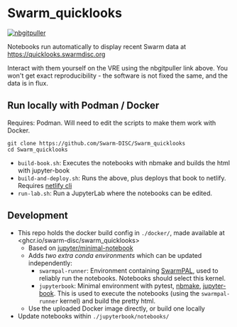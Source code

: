 # Swarm_quicklooks

[![nbgitpuller](https://img.shields.io/badge/nbgitpuller-VRE-blue)](https://vre.vires.services/hub/user-redirect/git-pull?repo=https%3A%2F%2Fgithub.com%2FSwarm-DISC%2FSwarm_quicklooks&branch=main&urlpath=lab%2Ftree%2FSwarm_quicklooks%2Fnotebooks%2F01a1_Outreach-Report.ipynb)

Notebooks run automatically to display recent Swarm data at https://quicklooks.swarmdisc.org

Interact with them yourself on the VRE using the nbgitpuller link above. You won't get exact reproducibility - the software is not fixed the same, and the data is in flux.

## Run locally with Podman / Docker

Requires: Podman. Will need to edit the scripts to make them work with Docker.

```
git clone https://github.com/Swarm-DISC/Swarm_quicklooks
cd Swarm_quicklooks
```

- `build-book.sh`: Executes the notebooks with nbmake and builds the html with jupyter-book
- `build-and-deploy.sh`: Runs the above, plus deploys that book to netlify. Requires [netlify cli](https://docs.netlify.com/cli/get-started/)
- `run-lab.sh`: Run a JupyterLab where the notebooks can be edited.

## Development

- This repo holds the docker build config in `./docker/`, made available at <ghcr.io/swarm-disc/swarm_quicklooks>
    - Based on [jupyter/minimal-notebook](https://jupyter-docker-stacks.readthedocs.io/en/latest/using/selecting.html#jupyter-minimal-notebook)
    - Adds *two extra conda environments* which can be updated independently:
        - `swarmpal-runner`: Environment containing [SwarmPAL](https://github.com/Swarm-DISC/SwarmPAL), used to reliably run the notebooks. Notebooks should select this kernel.
        - `jupyterbook`: Minimal environment with pytest, [nbmake](https://github.com/treebeardtech/nbmake), [jupyter-book](https://jupyterbook.org). This is used to execute the notebooks (using the `swarmpal-runner` kernel) and build the pretty html.
    - Use the uploaded Docker image directly, or build one locally
- Update notebooks within `./jupyterbook/notebooks/`
